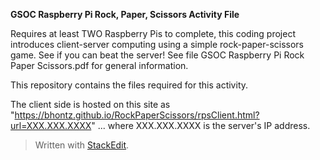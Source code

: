 ﻿**GSOC Raspberry Pi Rock, Paper, Scissors Activity File** 

Requires at least TWO Raspberry Pis to complete, this coding project introduces client-server computing using a simple rock-paper-scissors game.  See if you can beat the server! See file GSOC Raspberry Pi Rock Paper Scissors.pdf for general information.

This repository contains the files required for this activity.  

The client side is hosted on this site as "https://bhontz.github.io/RockPaperScissors/rpsClient.html?url=XXX.XXX.XXXX"  ... where XXX.XXX.XXXX is the server's IP address.

> Written with [StackEdit](https://stackedit.io/).
